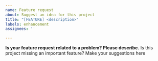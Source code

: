 ```yaml
---
name: Feature request
about: Suggest an idea for this project
title: "[FEATURE] <description>"
labels: enhancement
assignees: ''

---
```


**Is your feature request related to a problem? Please describe.**
Is this project missing an important feature? Make your suggestions here
